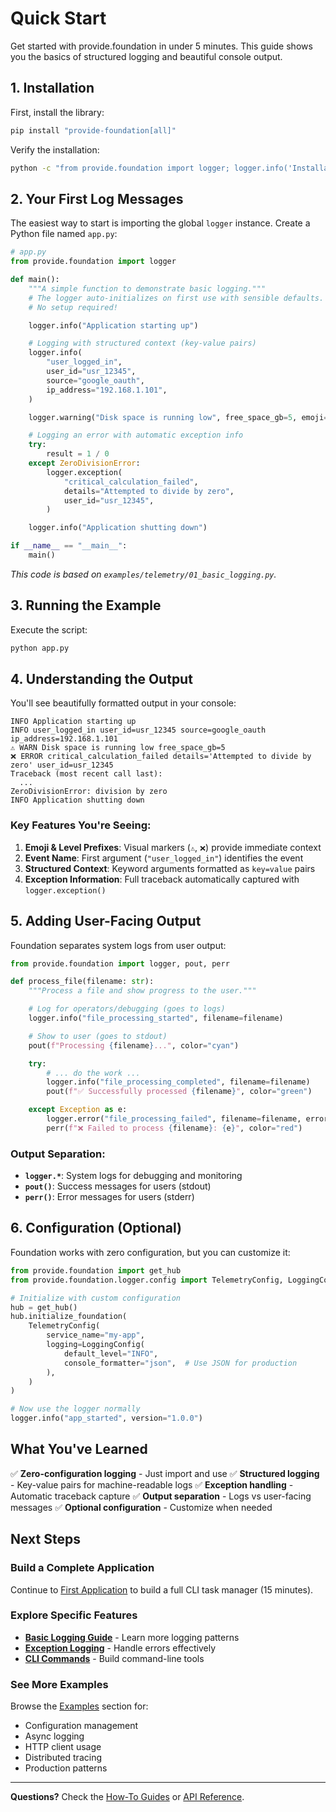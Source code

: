 # Quick Start

Get started with provide.foundation in under 5 minutes. This guide shows you the basics of structured logging and beautiful console output.

## 1. Installation

First, install the library:

```bash
pip install "provide-foundation[all]"
```

Verify the installation:
```bash
python -c "from provide.foundation import logger; logger.info('Installation successful!')"
```

## 2. Your First Log Messages

The easiest way to start is importing the global `logger` instance. Create a Python file named `app.py`:

```python
# app.py
from provide.foundation import logger

def main():
    """A simple function to demonstrate basic logging."""
    # The logger auto-initializes on first use with sensible defaults.
    # No setup required!

    logger.info("Application starting up")

    # Logging with structured context (key-value pairs)
    logger.info(
        "user_logged_in",
        user_id="usr_12345",
        source="google_oauth",
        ip_address="192.168.1.101",
    )

    logger.warning("Disk space is running low", free_space_gb=5, emoji="⚠️")

    # Logging an error with automatic exception info
    try:
        result = 1 / 0
    except ZeroDivisionError:
        logger.exception(
            "critical_calculation_failed",
            details="Attempted to divide by zero",
            user_id="usr_12345",
        )

    logger.info("Application shutting down")

if __name__ == "__main__":
    main()
```

*This code is based on `examples/telemetry/01_basic_logging.py`.*

## 3. Running the Example

Execute the script:

```bash
python app.py
```

## 4. Understanding the Output

You'll see beautifully formatted output in your console:

```
INFO Application starting up
INFO user_logged_in user_id=usr_12345 source=google_oauth ip_address=192.168.1.101
⚠️ WARN Disk space is running low free_space_gb=5
❌ ERROR critical_calculation_failed details='Attempted to divide by zero' user_id=usr_12345
Traceback (most recent call last):
  ...
ZeroDivisionError: division by zero
INFO Application shutting down
```

### Key Features You're Seeing:

1. **Emoji & Level Prefixes**: Visual markers (`⚠️`, `❌`) provide immediate context
2. **Event Name**: First argument (`"user_logged_in"`) identifies the event
3. **Structured Context**: Keyword arguments formatted as `key=value` pairs
4. **Exception Information**: Full traceback automatically captured with `logger.exception()`

## 5. Adding User-Facing Output

Foundation separates system logs from user output:

```python
from provide.foundation import logger, pout, perr

def process_file(filename: str):
    """Process a file and show progress to the user."""

    # Log for operators/debugging (goes to logs)
    logger.info("file_processing_started", filename=filename)

    # Show to user (goes to stdout)
    pout(f"Processing {filename}...", color="cyan")

    try:
        # ... do the work ...
        logger.info("file_processing_completed", filename=filename)
        pout(f"✅ Successfully processed {filename}", color="green")

    except Exception as e:
        logger.error("file_processing_failed", filename=filename, error=str(e))
        perr(f"❌ Failed to process {filename}: {e}", color="red")
```

### Output Separation:
- **`logger.*`**: System logs for debugging and monitoring
- **`pout()`**: Success messages for users (stdout)
- **`perr()`**: Error messages for users (stderr)

## 6. Configuration (Optional)

Foundation works with zero configuration, but you can customize it:

```python
from provide.foundation import get_hub
from provide.foundation.logger.config import TelemetryConfig, LoggingConfig

# Initialize with custom configuration
hub = get_hub()
hub.initialize_foundation(
    TelemetryConfig(
        service_name="my-app",
        logging=LoggingConfig(
            default_level="INFO",
            console_formatter="json",  # Use JSON for production
        ),
    )
)

# Now use the logger normally
logger.info("app_started", version="1.0.0")
```

## What You've Learned

✅ **Zero-configuration logging** - Just import and use
✅ **Structured logging** - Key-value pairs for machine-readable logs
✅ **Exception handling** - Automatic traceback capture
✅ **Output separation** - Logs vs user-facing messages
✅ **Optional configuration** - Customize when needed

## Next Steps

### Build a Complete Application
Continue to [First Application](first-app.md) to build a full CLI task manager (15 minutes).

### Explore Specific Features

- **[Basic Logging Guide](../how-to-guides/logging/basic-logging.md)** - Learn more logging patterns
- **[Exception Logging](../how-to-guides/logging/exception-logging.md)** - Handle errors effectively
- **[CLI Commands](../how-to-guides/cli/commands.md)** - Build command-line tools

### See More Examples

Browse the [Examples](examples.md) section for:
- Configuration management
- Async logging
- HTTP client usage
- Distributed tracing
- Production patterns

---

**Questions?** Check the [How-To Guides](../how-to-guides/logging/basic-logging.md) or [API Reference](../reference/index.md).
